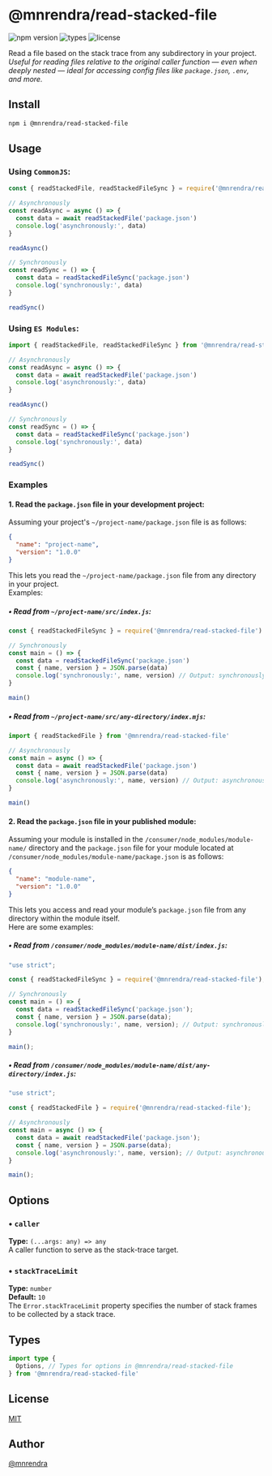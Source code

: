 # @mnrendra/read-stacked-file

![npm version](https://img.shields.io/npm/v/@mnrendra/stack-trace)
![types](https://img.shields.io/npm/types/@mnrendra/stack-trace)
![license](https://img.shields.io/npm/l/@mnrendra/stack-trace)

Read a file based on the stack trace from any subdirectory in your project.<br/>
*Useful for reading files relative to the original caller function — even when deeply nested — ideal for accessing config files like `package.json`, `.env`, and more.*

## Install
```bash
npm i @mnrendra/read-stacked-file
```

## Usage

### Using `CommonJS`:
```javascript
const { readStackedFile, readStackedFileSync } = require('@mnrendra/read-stacked-file')

// Asynchronously
const readAsync = async () => {
  const data = await readStackedFile('package.json')
  console.log('asynchronously:', data)
}

readAsync()

// Synchronously
const readSync = () => {
  const data = readStackedFileSync('package.json')
  console.log('synchronously:', data)
}

readSync()
```

### Using `ES Modules`:
```javascript
import { readStackedFile, readStackedFileSync } from '@mnrendra/read-stacked-file'

// Asynchronously
const readAsync = async () => {
  const data = await readStackedFile('package.json')
  console.log('asynchronously:', data)
}

readAsync()

// Synchronously
const readSync = () => {
  const data = readStackedFileSync('package.json')
  console.log('synchronously:', data)
}

readSync()
```

### Examples

#### 1. Read the `package.json` file in your development project:
Assuming your project's `~/project-name/package.json` file is as follows:
```json
{
  "name": "project-name",
  "version": "1.0.0"
}
```

This lets you read the `~/project-name/package.json` file from any directory in your project.<br/>
Examples:<br/>

##### • Read from `~/project-name/src/index.js`:
```javascript
const { readStackedFileSync } = require('@mnrendra/read-stacked-file')

// Synchronously
const main = () => {
  const data = readStackedFileSync('package.json')
  const { name, version } = JSON.parse(data)
  console.log('synchronously:', name, version) // Output: synchronously: project-name 1.0.0
}

main()
```

##### • Read from `~/project-name/src/any-directory/index.mjs`:
```javascript
import { readStackedFile } from '@mnrendra/read-stacked-file'

// Asynchronously
const main = async () => {
  const data = await readStackedFile('package.json')
  const { name, version } = JSON.parse(data)
  console.log('asynchronously:', name, version) // Output: asynchronously: project-name 1.0.0
}

main()
```

#### 2. Read the `package.json` file in your published module:
Assuming your module is installed in the `/consumer/node_modules/module-name/` directory and the `package.json` file for your module located at `/consumer/node_modules/module-name/package.json` is as follows:
```json
{
  "name": "module-name",
  "version": "1.0.0"
}
```

This lets you access and read your module’s `package.json` file from any directory within the module itself.<br/>
Here are some examples:<br/>

##### • Read from `/consumer/node_modules/module-name/dist/index.js`:
```javascript
"use strict";

const { readStackedFileSync } = require('@mnrendra/read-stacked-file');

// Synchronously
const main = () => {
  const data = readStackedFileSync('package.json');
  const { name, version } = JSON.parse(data);
  console.log('synchronously:', name, version); // Output: synchronously: module-name 1.0.0
}

main();
```

##### • Read from `/consumer/node_modules/module-name/dist/any-directory/index.js`:
```javascript
"use strict";

const { readStackedFile } = require('@mnrendra/read-stacked-file');

// Asynchronously
const main = async () => {
  const data = await readStackedFile('package.json');
  const { name, version } = JSON.parse(data);
  console.log('asynchronously:', name, version); // Output: asynchronously: module-name 1.0.0
}

main();
```

## Options

### • `caller`
**Type:** `(...args: any) => any`<br/>
A caller function to serve as the stack-trace target.

### • `stackTraceLimit`
**Type:** `number`<br/>
**Default:** `10`<br/>
The `Error.stackTraceLimit` property specifies the number of stack frames to be collected by a stack trace.

## Types
```typescript
import type {
  Options, // Types for options in @mnrendra/read-stacked-file
} from '@mnrendra/read-stacked-file'
```

## License
[MIT](https://github.com/mnrendra/read-stacked-file/blob/HEAD/LICENSE)

## Author
[@mnrendra](https://github.com/mnrendra)
